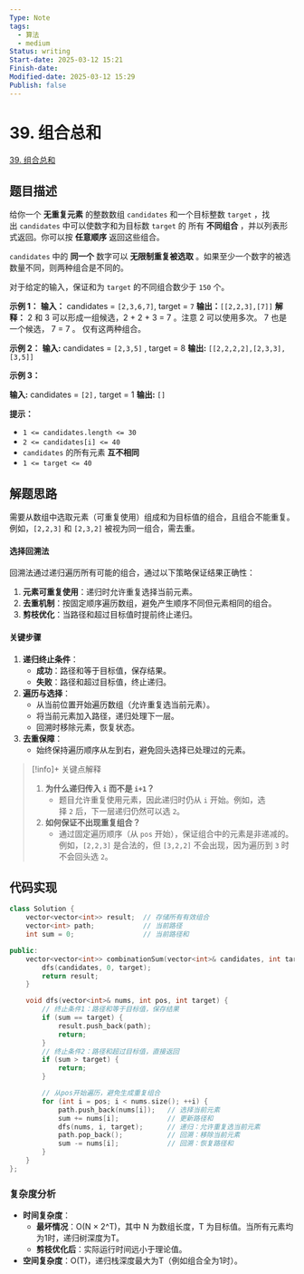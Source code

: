 ```yaml
---
Type: Note
tags:
  - 算法
  - medium
Status: writing
Start-date: 2025-03-12 15:21
Finish-date: 
Modified-date: 2025-03-12 15:29
Publish: false
---
```



# 39. 组合总和
[39. 组合总和](https://leetcode.cn/problems/combination-sum/)

## 题目描述
给你一个 **无重复元素** 的整数数组 `candidates` 和一个目标整数 `target` ，找出 `candidates` 中可以使数字和为目标数 `target` 的 所有 **不同组合** ，并以列表形式返回。你可以按 **任意顺序** 返回这些组合。

`candidates` 中的 **同一个** 数字可以 **无限制重复被选取** 。如果至少一个数字的被选数量不同，则两种组合是不同的。 

对于给定的输入，保证和为 `target` 的不同组合数少于 `150` 个。

**示例 1：**
**输入：** candidates = `[2,3,6,7]`, target = `7`
**输出：**`[[2,2,3],[7]]`
**解释：**
2 和 3 可以形成一组候选，2 + 2 + 3 = 7 。注意 2 可以使用多次。
7 也是一个候选， 7 = 7 。
仅有这两种组合。

**示例 2：**
**输入:** candidates = `[2,3,5]` ,  target = 8
**输出:** `[[2,2,2,2],[2,3,3],[3,5]]`

**示例 3：**

**输入:** candidates = `[2],` target = 1
**输出:** `[]`

**提示：**
- `1 <= candidates.length <= 30`
- `2 <= candidates[i] <= 40`
- `candidates` 的所有元素 **互不相同**
- `1 <= target <= 40`

## 解题思路

需要从数组中选取元素（可重复使用）组成和为目标值的组合，且组合不能重复。例如，`[2,2,3]` 和 `[2,3,2]` 被视为同一组合，需去重。

#### 选择回溯法
回溯法通过递归遍历所有可能的组合，通过以下策略保证结果正确性：
1. **元素可重复使用**：递归时允许重复选择当前元素。
2. **去重机制**：按固定顺序遍历数组，避免产生顺序不同但元素相同的组合。
3. **剪枝优化**：当路径和超过目标值时提前终止递归。

#### 关键步骤
1. **递归终止条件**：
   - **成功**：路径和等于目标值，保存结果。
   - **失败**：路径和超过目标值，终止递归。
2. **遍历与选择**：
   - 从当前位置开始遍历数组（允许重复选当前元素）。
   - 将当前元素加入路径，递归处理下一层。
   - 回溯时移除元素，恢复状态。
3. **去重保障**：
   - 始终保持遍历顺序从左到右，避免回头选择已处理过的元素。



> [!info]+ 关键点解释
> 1. **为什么递归传入 `i` 而不是 `i+1`？**
>     - 题目允许重复使用元素，因此递归时仍从 `i` 开始。例如，选择 `2` 后，下一层递归仍然可以选 `2`。
> 2. **如何保证不出现重复组合？**
>     - 通过固定遍历顺序（从 `pos` 开始），保证组合中的元素是非递减的。例如，`[2,2,3]` 是合法的，但 `[3,2,2]` 不会出现，因为遍历到 `3` 时不会回头选 `2`。


## 代码实现

```cpp
class Solution {
    vector<vector<int>> result;  // 存储所有有效组合
    vector<int> path;            // 当前路径
    int sum = 0;                 // 当前路径和

public:
    vector<vector<int>> combinationSum(vector<int>& candidates, int target) {
        dfs(candidates, 0, target);
        return result;
    }

    void dfs(vector<int>& nums, int pos, int target) {
        // 终止条件1：路径和等于目标值，保存结果
        if (sum == target) {
            result.push_back(path);
            return;
        }
        // 终止条件2：路径和超过目标值，直接返回
        if (sum > target) {
            return;
        }

        // 从pos开始遍历，避免生成重复组合
        for (int i = pos; i < nums.size(); ++i) {
            path.push_back(nums[i]);   // 选择当前元素
            sum += nums[i];            // 更新路径和
            dfs(nums, i, target);      // 递归：允许重复选当前元素
            path.pop_back();           // 回溯：移除当前元素
            sum -= nums[i];            // 回溯：恢复路径和
        }
    }
};
```



### 复杂度分析

- **时间复杂度**：  
  - **最坏情况**：O(N × 2^T)，其中 N 为数组长度，T 为目标值。当所有元素均为1时，递归树深度为T。
  - **剪枝优化后**：实际运行时间远小于理论值。
- **空间复杂度**：O(T)，递归栈深度最大为T（例如组合全为1时）。

